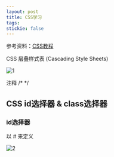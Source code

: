 ```yaml
---
layout: post
title: CSS学习
tags:
stickie: false
---
```


参考资料：[CSS教程](https://www.runoob.com/css/css-tutorial.html)

CSS 层叠样式表 (Cascading Style Sheets)

![1](https://user-images.githubusercontent.com/67897612/117633467-a412fb80-b1b0-11eb-97a9-c066645c7057.jpg)

注释 /* */

## CSS id选择器 & class选择器

### id选择器

以 # 来定义

![2](https://user-images.githubusercontent.com/67897612/117634327-5b0f7700-b1b1-11eb-941d-a3fb4b5394b9.jpg)

